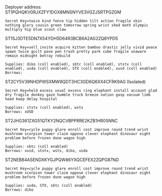 Deployer address: ST1PQHQKV0RJXZFY1DGX8MNSNYVE3VGZJSRTPGZGM

`Secret Key=twice kind fence tip hidden tilt action fragile skin nothing glory cousin green tomorrow spring wrist shed math olympic multiply hip blue scout claw`

ST1SJ3DTE5DN7X54YDH5D64R3BCB6A2AG2ZQ8YPD5

`Secret Key=sell invite acquire kitten bamboo drastic jelly vivid peace spawn twice guilt pave pen trash pretty park cube fragile unaware remain midnight betray rebuild`

```
Supplies: diko (coll enabled), sbtc (coll enabled), ststx (coll enabled), usda (coll enabled), STX (coll enabled), xusd (coll enabled)
Borrows: 
```

ST2CY5V39NHDPWSXMW9QDT3HC3GD6Q6XX4CFRK9AG (Isolated)

`Secret Key=hold excess usual excess ring elephant install account glad dry fragile donkey gaze humble truck breeze nation gasp vacuum limb head keep delay hospital`

```
Supplies: ststx (coll enabled), wstx
Borrows: xUSD
```

ST2JHG361ZXG51QTKY2NQCVBPPRRE2KZB1HR05NNC

`Secret Key=cycle puppy glare enroll cost improve round trend wrist mushroom scorpion tower claim oppose clever elephant dinosaur eight problem before frozen dune wagon high`

```
Supplies: sbtc (coll enabled)
Borrows: xusd, ststx, wstx, diko, usda
```

ST2NEB84ASENDXKYGJPQW86YXQCEFEX2ZQPG87ND

`Secret Key=cycle puppy glare enroll cost improve round trend wrist mushroom scorpion tower claim oppose clever elephant dinosaur eight problem before frozen dune wagon high`

```
Supplies: usda, STX, sbtc (coll enabled)
Borrows: diko
```
